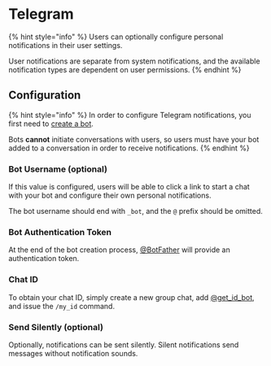 # Telegram

{% hint style="info" %}
Users can optionally configure personal notifications in their user settings.

User notifications are separate from system notifications, and the available notification types are dependent on user permissions.
{% endhint %}

## Configuration

{% hint style="info" %}
In order to configure Telegram notifications, you first need to [create a bot](https://telegram.me/BotFather).

Bots **cannot** initiate conversations with users, so users must have your bot added to a conversation in order to receive notifications.
{% endhint %}

### Bot Username (optional)

If this value is configured, users will be able to click a link to start a chat with your bot and configure their own personal notifications.

The bot username should end with `_bot`, and the `@` prefix should be omitted.

### Bot Authentication Token

At the end of the bot creation process, [@BotFather](https://telegram.me/botfather) will provide an authentication token.

### Chat ID

To obtain your chat ID, simply create a new group chat, add [@get_id_bot](https://telegram.me/get_id_bot), and issue the `/my_id` command.

### Send Silently (optional)

Optionally, notifications can be sent silently. Silent notifications send messages without notification sounds.
